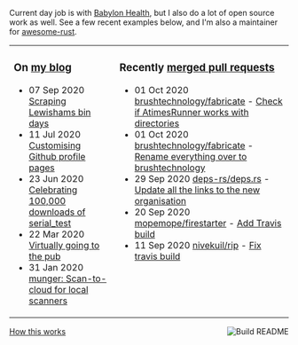 Current day job is with [Babylon Health](https://github.com/babylonhealth), but I also do a lot of open source work as well. See a few recent examples below, and I'm also a maintainer for [awesome-rust](https://github.com/rust-unofficial/awesome-rust).

<table><tr><td valign="top">

### On [my blog](https://tevps.net/blog)
<!-- blog starts -->
* 07 Sep 2020 [Scraping Lewishams bin days](https://tevps.net/blog/2020/9/7/scraping-lewishams-bin-days/)
* 11 Jul 2020 [Customising Github profile pages](https://tevps.net/blog/2020/7/11/customising-github-profile-pages/)
* 23 Jun 2020 [Celebrating 100,000 downloads of serial_test](https://tevps.net/blog/2020/6/23/celebrating-100000-downloads-serial_test/)
* 22 Mar 2020 [Virtually going to the pub](https://tevps.net/blog/2020/3/22/virtually-going-pub/)
* 31 Jan 2020 [munger: Scan-to-cloud for local scanners](https://tevps.net/blog/2020/1/31/munger-scan-to-cloud-for-local-scanners/)
<!-- blog ends -->

</td><td valign="top">

### Recently [merged pull requests](https://github.com/search?o=desc&q=is%3Apr+author%3Apalfrey+-user%3Apalfrey+is%3Amerged+is%3Apublic&s=created&type=Issues)

<!-- prs starts -->
* 01 Oct 2020 [brushtechnology/fabricate](https://github.com/brushtechnology/fabricate) - [Check if AtimesRunner works with directories](https://github.com/brushtechnology/fabricate/pull/98)
* 01 Oct 2020 [brushtechnology/fabricate](https://github.com/brushtechnology/fabricate) - [Rename everything over to brushtechnology](https://github.com/brushtechnology/fabricate/pull/100)
* 29 Sep 2020 [deps-rs/deps.rs](https://github.com/deps-rs/deps.rs) - [Update all the links to the new organisation](https://github.com/deps-rs/deps.rs/pull/47)
* 20 Sep 2020 [mopemope/firestarter](https://github.com/mopemope/firestarter) - [Add Travis build](https://github.com/mopemope/firestarter/pull/2)
* 11 Sep 2020 [nivekuil/rip](https://github.com/nivekuil/rip) - [Fix travis build](https://github.com/nivekuil/rip/pull/19)
<!-- prs ends -->

</td></tr></table>

<a href="https://github.com/palfrey/palfrey/actions"><img src="https://github.com/palfrey/palfrey/workflows/Build%20README/badge.svg?branch=master" align="right" alt="Build README"></a> <a href="https://tevps.net/blog/2020/7/11/customising-github-profile-pages/">How this works</a>
